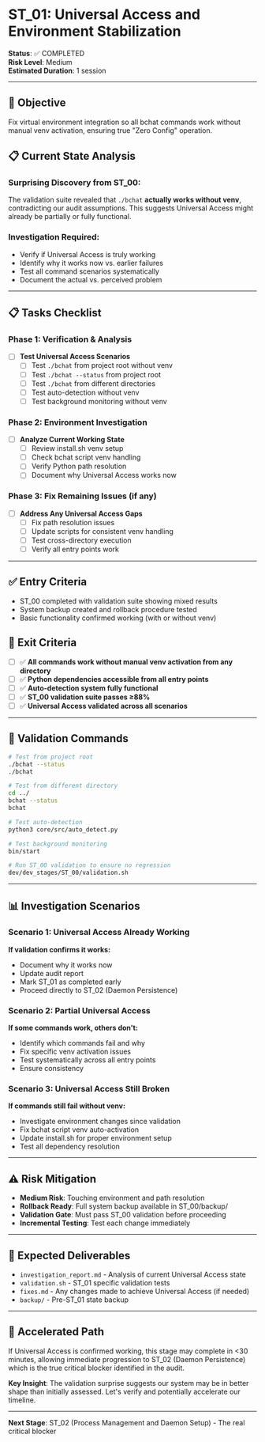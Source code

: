 # ST_01: Universal Access and Environment Stabilization

**Status**: ✅ COMPLETED  
**Risk Level**: Medium  
**Estimated Duration**: 1 session  

---

## 🎯 **Objective**
Fix virtual environment integration so all bchat commands work without manual venv activation, ensuring true "Zero Config" operation.

## 📋 **Current State Analysis**

### **Surprising Discovery from ST_00:**
The validation suite revealed that `./bchat` **actually works without venv**, contradicting our audit assumptions. This suggests Universal Access might already be partially or fully functional.

### **Investigation Required:**
- Verify if Universal Access is truly working
- Identify why it works now vs. earlier failures
- Test all command scenarios systematically
- Document the actual vs. perceived problem

---

## 📋 **Tasks Checklist**

### **Phase 1: Verification & Analysis**
- [ ] **Test Universal Access Scenarios**
  - [ ] Test `./bchat` from project root without venv
  - [ ] Test `./bchat --status` from project root  
  - [ ] Test `./bchat` from different directories
  - [ ] Test auto-detection without venv
  - [ ] Test background monitoring without venv

### **Phase 2: Environment Investigation**
- [ ] **Analyze Current Working State**
  - [ ] Review install.sh venv setup
  - [ ] Check bchat script venv handling
  - [ ] Verify Python path resolution
  - [ ] Document why Universal Access works now

### **Phase 3: Fix Remaining Issues (if any)**
- [ ] **Address Any Universal Access Gaps**
  - [ ] Fix path resolution issues
  - [ ] Update scripts for consistent venv handling
  - [ ] Test cross-directory execution
  - [ ] Verify all entry points work

---

## ✅ **Entry Criteria**
- ST_00 completed with validation suite showing mixed results
- System backup created and rollback procedure tested
- Basic functionality confirmed working (with or without venv)

## 🎯 **Exit Criteria** 
- [ ] ✅ **All commands work without manual venv activation from any directory**
- [ ] ✅ **Python dependencies accessible from all entry points**  
- [ ] ✅ **Auto-detection system fully functional**
- [ ] ✅ **ST_00 validation suite passes ≥88%**
- [ ] ✅ **Universal Access validated across all scenarios**

---

## 🔧 **Validation Commands**
```bash
# Test from project root
./bchat --status
./bchat

# Test from different directory  
cd ../
bchat --status
bchat

# Test auto-detection
python3 core/src/auto_detect.py

# Test background monitoring
bin/start

# Run ST_00 validation to ensure no regression
dev/dev_stages/ST_00/validation.sh
```

---

## 📊 **Investigation Scenarios**

### **Scenario 1: Universal Access Already Working**
**If validation confirms it works:**
- Document why it works now
- Update audit report 
- Mark ST_01 as completed early
- Proceed directly to ST_02 (Daemon Persistence)

### **Scenario 2: Partial Universal Access**  
**If some commands work, others don't:**
- Identify which commands fail and why
- Fix specific venv activation issues
- Test systematically across all entry points
- Ensure consistency

### **Scenario 3: Universal Access Still Broken**
**If commands still fail without venv:**
- Investigate environment changes since validation
- Fix bchat script venv auto-activation
- Update install.sh for proper environment setup
- Test all dependency resolution

---

## ⚠️ **Risk Mitigation**
- **Medium Risk**: Touching environment and path resolution
- **Rollback Ready**: Full system backup available in ST_00/backup/  
- **Validation Gate**: Must pass ST_00 validation before proceeding
- **Incremental Testing**: Test each change immediately

---

## 📁 **Expected Deliverables**
- `investigation_report.md` - Analysis of current Universal Access state
- `validation.sh` - ST_01 specific validation tests
- `fixes.md` - Any changes made to achieve Universal Access (if needed)
- `backup/` - Pre-ST_01 state backup

---

## 🚀 **Accelerated Path**
If Universal Access is confirmed working, this stage may complete in <30 minutes, allowing immediate progression to ST_02 (Daemon Persistence) which is the true critical blocker identified in the audit.

**Key Insight**: The validation surprise suggests our system may be in better shape than initially assessed. Let's verify and potentially accelerate our timeline.

---

**Next Stage**: ST_02 (Process Management and Daemon Setup) - The real critical blocker